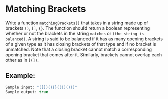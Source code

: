 # Matching Brackets

Write a function `matchingBrackets()` that takes in a string made up of brackets `()`, `[]`, `{}`. The function should return a boolean representing whether or not the brackets in the string `matches` or `(the string is balanced)`. A string is said to be balanced if it has as many opening brackets of a given type as it has closing brackets of that type and if no bracket is unmatched. Note that a closing bracket cannot match a corresponding opening bracket that comes after it. Similarly, brackets cannot overlap each other as in `[(])`.

## **Example:**

```javascript
Sample input: "([])(){}(())()()"
Sample output: true
```
